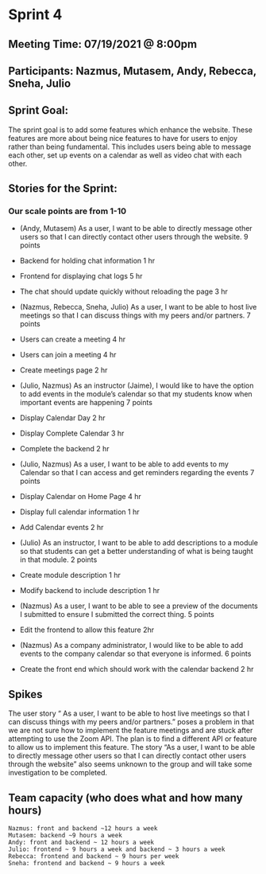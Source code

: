 # Sprint 4

## Meeting Time:  07/19/2021 @ 8:00pm

## Participants: Nazmus, Mutasem, Andy, Rebecca, Sneha, Julio

## Sprint Goal:
The sprint goal is to add some features which enhance the website.
These features are more about being nice features to have for users
to enjoy rather than being fundamental. This includes users being able
to message each other, set up events on a calendar as well as video chat with each other.

## Stories for the Sprint:
### Our scale points are from 1-10

- (Andy, Mutasem)
As a user, I want to be able to directly message other users so that I can directly contact other users through the website. 
9 points			
- Backend for holding chat information					1 hr
- Frontend for displaying chat logs					 	5 hr
- The chat should update quickly without reloading the page		3 hr

- (Nazmus, Rebecca, Sneha, Julio)
As a user, I want to be able to host live meetings so that I can discuss things with my peers and/or partners.
7 points			
- Users can create a meeting						4 hr
- Users can join a meeting							4 hr
- Create meetings page							2 hr

 
- (Julio, Nazmus) 
As an instructor (Jaime), I would like to have the option to add events in the module’s calendar so that my students know when important events are happening
7 points

- Display Calendar Day							2 hr
- Display Complete Calendar					 	3 hr
- Complete the backend							2 hr

- (Julio, Nazmus) 
As a user, I want to be able to add events to my Calendar so that I can access and get reminders regarding the events
7 points

- Display Calendar on Home Page 						4 hr
- Display full calendar information						1 hr
- Add Calendar events							2 hr
 
- (Julio)
As an instructor, I want to be able to add descriptions to a module so that students can get a better understanding of what is being taught in that module.
2 points
 
- Create module description							1 hr
- Modify backend to include description					1 hr 
 
- (Nazmus)
As a user, I want to be able to see a preview of the documents I submitted to ensure I submitted the correct thing.
5 points
- Edit the frontend to allow this feature					2hr


- (Nazmus)
As a company administrator, I would like to be able to add events to the company calendar so that everyone is informed.
6 points
- Create the front end which should work with the calendar backend	2 hr


## Spikes
The user story “ As a user, I want to be able to host live meetings so that I can discuss things with my peers and/or partners.” poses a problem in that we are not sure how to implement the feature meetings and are stuck after attempting to use the Zoom API. The plan is to find a different API or feature to allow us to implement this feature. The story  “As a user, I want to be able to directly message other users so that I can directly contact other users through the website” also seems unknown to the group and will take some investigation to be completed.

 
## Team capacity (who does what and how many hours)
    Nazmus: front and backend ~12 hours a week
    Mutasem: backend ~9 hours a week
    Andy: front and backend ~ 12 hours a week
    Julio: frontend ~ 9 hours a week and backend ~ 3 hours a week
    Rebecca: frontend and backend ~ 9 hours per week
    Sneha: frontend and backend ~ 9 hours a week 
